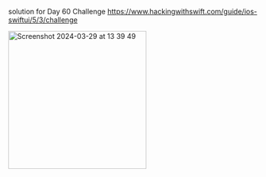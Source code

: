 solution for Day 60 Challenge https://www.hackingwithswift.com/guide/ios-swiftui/5/3/challenge


<img width="278" alt="Screenshot 2024-03-29 at 13 39 49" src="https://github.com/krz/SwiftExperiments/assets/210623/617280b2-07e4-42aa-8213-bd81bec65ad5">
